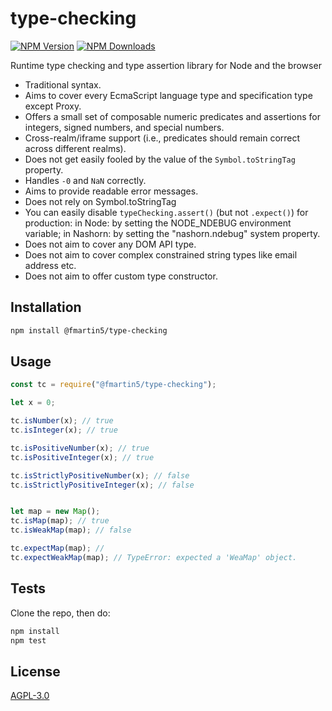 # type-checking

[![NPM Version][npm-image]][npm-url]
[![NPM Downloads][downloads-image]][downloads-url]


Runtime type checking and type assertion library for Node and the browser


- Traditional syntax.
- Aims to cover every EcmaScript language type and specification type except Proxy.
- Offers a small set of composable numeric predicates and assertions for integers, signed numbers, and special numbers.
- Cross-realm/iframe support (i.e., predicates should remain correct across different realms).
- Does not get easily fooled by the value of the `Symbol.toStringTag` property.
- Handles `-0` and `NaN` correctly.
- Aims to provide readable error messages.
- Does not rely on Symbol.toStringTag
- You can easily disable `typeChecking.assert()` (but not `.expect()`) for production:
	in Node: by setting the NODE_NDEBUG environment variable;
	in Nashorn: by setting the "nashorn.ndebug" system property.
- Does not aim to cover any DOM API type.
- Does not aim to cover complex constrained string types like email address etc.
- Does not aim to offer custom type constructor.

## Installation
```sh
npm install @fmartin5/type-checking
```
## Usage
```js
const tc = require("@fmartin5/type-checking");

let x = 0;

tc.isNumber(x); // true
tc.isInteger(x); // true

tc.isPositiveNumber(x); // true
tc.isPositiveInteger(x); // true

tc.isStrictlyPositiveNumber(x); // false
tc.isStrictlyPositiveInteger(x); // false


let map = new Map();
tc.isMap(map); // true
tc.isWeakMap(map); // false

tc.expectMap(map); //
tc.expectWeakMap(map); // TypeError: expected a 'WeaMap' object.


```

## Tests

Clone the repo, then do:
```sh
npm install
npm test
```

## License

[AGPL-3.0](LICENSE)

[npm-image]: https://img.shields.io/npm/v/@fmartin5/type-checking.svg
[npm-url]: https://npmjs.org/package/@fmartin5/type-checking

[downloads-image]: https://img.shields.io/npm/dm/@fmartin5/type-checking.svg
[downloads-url]: https://npmjs.org/package/@fmartin5/type-checking
